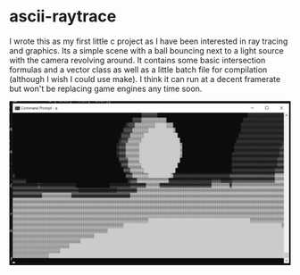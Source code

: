 # ascii-raytrace

I wrote this as my first little c project as I have been interested in ray tracing and graphics. Its a simple scene with a ball bouncing next to a light source with the camera revolving around. It contains some basic intersection formulas and a vector class as well as a little batch file for compilation (although I wish I could use make). I think it can run at a decent framerate but won't be replacing game engines any time soon.

![bouncing ball gif](https://github.com/OscarSaharoy/ascii-raytrace/blob/master/bouncingball.gif)
